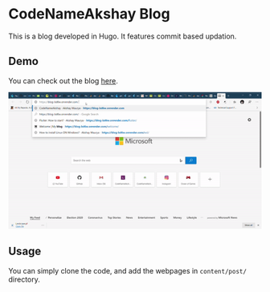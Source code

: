 # CodeNameAkshay Blog

This is a blog developed in Hugo. It features commit based updation.

## Demo

You can check out the blog [here](https://blog-bd6w.onrender.com).

![](/examples/demo.gif)

## Usage

You can simply clone the code, and add the webpages in `content/post/` directory.

